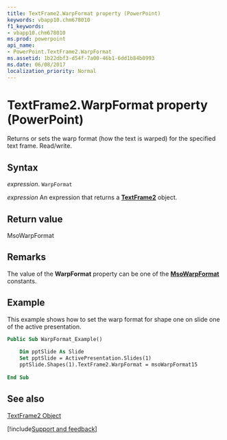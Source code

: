 ```yaml
---
title: TextFrame2.WarpFormat property (PowerPoint)
keywords: vbapp10.chm678010
f1_keywords:
- vbapp10.chm678010
ms.prod: powerpoint
api_name:
- PowerPoint.TextFrame2.WarpFormat
ms.assetid: 1b22dbf3-d54f-7a00-46b1-6dd1b84b0993
ms.date: 06/08/2017
localization_priority: Normal
---
```



# TextFrame2.WarpFormat property (PowerPoint)

Returns or sets the warp format (how the text is warped) for the specified text frame. Read/write.


## Syntax

_expression_. `WarpFormat`

 _expression_ An expression that returns a **[TextFrame2](PowerPoint.TextFrame2.md)** object.


## Return value

MsoWarpFormat


## Remarks

The value of the  **WarpFormat** property can be one of the **[MsoWarpFormat](Office.MsoWarpFormat.md)** constants.


## Example

This example shows how to set the warp format for shape one on slide one of the active presentation.


```vb
Public Sub WarpFormat_Example() 
 
    Dim pptSlide As Slide 
    Set pptSlide = ActivePresentation.Slides(1) 
    pptSlide.Shapes(1).TextFrame2.WarpFormat = msoWarpFormat15 
     
End Sub
```


## See also


[TextFrame2 Object](PowerPoint.TextFrame2.md)

[!include[Support and feedback](~/includes/feedback-boilerplate.md)]